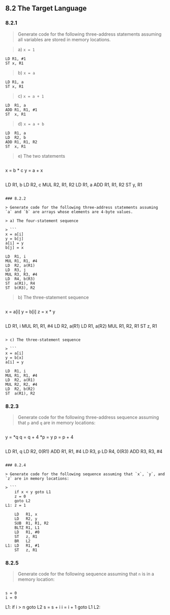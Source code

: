 ## 8.2 The Target Language

### 8.2.1

> Generate code for the following three-address statements assuming all variables are stored in memory locations.

> a) `x = 1`

```
LD R1, #1
ST x, R1
```

> b) `x = a`

```
LD R1, a
ST x, R1
```

> c) `x = a + 1`

```
LD  R1, a
ADD R1, R1, #1
ST  x, R1
```

> d) `x = a + b`

```
LD  R1, a
LD  R2, b
ADD R1, R1, R2
ST  x, R1
```

> e) The two statements

> ```
x = b * c
y = a + x
```

```
LD  R1, b
LD  R2, c
MUL R2, R1, R2
LD  R1, a
ADD R1, R1, R2
ST  y, R1
```

### 8.2.2

> Generate code for the following three-address statements assuming `a` and `b` are arrays whose elements are 4-byte values.

> a) The four-statement sequence

> ```
x = a[i]
y = b[j]
a[i] = y
b[j] = x
```

```
LD  R1, i
MUL R1, R1, #4
LD  R2, a(R1)
LD  R3, j
MUL R3, R3, #4
LD  R4, b(R3)
ST  a(R1), R4
ST  b(R3), R2
```

> b) The three-statement sequence

> ```
x = a[i]
y = b[i]
z = x * y
```

```
LD  R1, i
MUL R1, R1, #4
LD  R2, a(R1)
LD  R1, a(R2)
MUL R1, R2, R1
ST  z, R1
```

> c) The three-statement sequence

> ```
x = a[i]
y = b[x]
a[i] = y
```

```
LD  R1, i
MUL R1, R1, #4
LD  R2, a(R1)
MUL R2, R2, #4
LD  R2, b(R2)
ST  a(R1), R2
```

### 8.2.3

> Generate code for the following three-address sequence assuming that `p` and `q` are in memory locations:

> ```
y = *q
q = q + 4
*p = y
p = p + 4
```

```
LD  R1, q
LD  R2, 0(R1)
ADD R1, R1, #4
LD  R3, p
LD  R4, 0(R3)
ADD R3, R3, #4
```

### 8.2.4

> Generate code for the following sequence assuming that `x`, `y`, and `z` are in memory locations:

> ```
    if x < y goto L1
    z = 0
    goto L2
L1: z = 1
```

```
    LD   R1, x
    LD   R2, y
    SUB  R1, R1, R2
    BLTZ R1, L1
    LD   R1, #0
    ST   z, R1
    BR   L2
L1: LD   R1, #1
    ST   z, R1
```

### 8.2.5

> Generate code for the following sequence assuming that `n` is in a memory location:

> ```
    s = 0
    i = 0
L1: if i > n goto L2
    s = s + i
    i = i + 1
    goto L1
L2:
```

